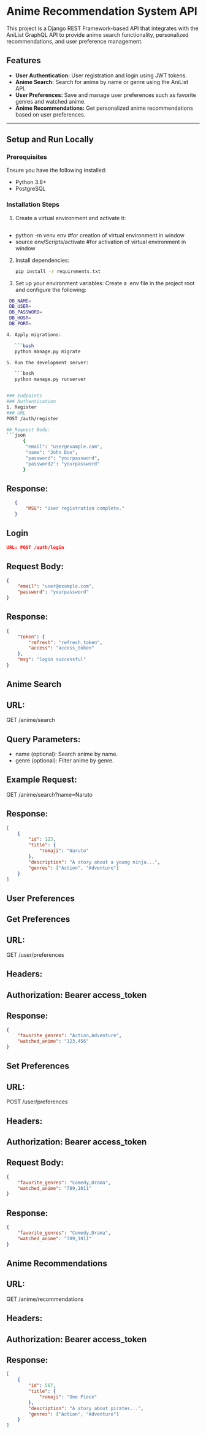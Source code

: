    # Anime Recommendation System API

This project is a Django REST Framework-based API that integrates with the AniList GraphQL API to provide anime search functionality, personalized recommendations, and user preference management.

## Features
- **User Authentication:** User registration and login using JWT tokens.
- **Anime Search:** Search for anime by name or genre using the AniList API.
- **User Preferences:** Save and manage user preferences such as favorite genres and watched anime.
- **Anime Recommendations:** Get personalized anime recommendations based on user preferences.

---

## Setup and Run Locally

### Prerequisites
Ensure you have the following installed:
- Python 3.8+
- PostgreSQL


### Installation Steps

1. Create a virtual environment and activate it:
   ```bash
  - python -m venv env #for creation of virtual environment in window
  - source env/Scripts/activate  #for activation of virtual environment in window

2. Install dependencies:

   ```bash
   pip install -r requirements.txt

3. Set up your environment variables: Create a .env file in the project root and configure the following:

```bash
 DB_NAME=
 DB_USER=
 DB_PASSWORD=
 DB_HOST=
 DB_PORT=

4. Apply migrations:

   ```bash
   python manage.py migrate

5. Run the development server:

   ```bash
   python manage.py runserver


### Endpoints
### Authentication
1. Register
### URL
POST /auth/register

## Request Body:
```json
      {
       "email": "user@example.com",
       "name": "John Doe",
       "password": "yourpassword",
       "password2": "yourpassword"
      }
```
## Response:
```json
   {
       "MSG": "User registration complete."
   }
```
## Login
   ```json
   URL: POST /auth/login
```
## Request Body:
   ```json
   {
       "email": "user@example.com",
       "password": "yourpassword"
   }
```
## Response:

```json
{
    "token": {
        "refresh": "refresh_token",
        "access": "access_token"
    },
    "msg": "login successful"
}
```
## Anime Search
## URL: 
GET /anime/search
## Query Parameters:

- name (optional): Search anime by name.
- genre (optional): Filter anime by genre.
## Example Request:
GET /anime/search?name=Naruto

## Response:

```json
[
    {
        "id": 123,
        "title": {
            "romaji": "Naruto"
        },
        "description": "A story about a young ninja...",
        "genres": ["Action", "Adventure"]
    }
]
```
## User Preferences
## Get Preferences
## URL: 
GET /user/preferences
## Headers:

## Authorization: Bearer access_token
## Response:
```json
{
    "favorite_genres": "Action,Adventure",
    "watched_anime": "123,456"
}
```
## Set Preferences
## URL: 
POST /user/preferences
## Headers:
## Authorization: Bearer access_token
## Request Body:
```json
{
    "favorite_genres": "Comedy,Drama",
    "watched_anime": "789,1011"
}
```
## Response:

```json
{
    "favorite_genres": "Comedy,Drama",
    "watched_anime": "789,1011"
}
```
## Anime Recommendations
## URL: 
GET /anime/recommendations
## Headers:

## Authorization: Bearer access_token
## Response:

```json
[
    {
        "id": 567,
        "title": {
            "romaji": "One Piece"
        },
        "description": "A story about pirates...",
        "genres": ["Action", "Adventure"]
    }
]
```



